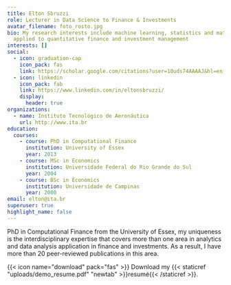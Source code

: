 ```yaml
---
title: Elton Sbruzzi
role: Lecturer in Data Science to Finance & Investments
avatar_filename: foto_rosto.jpg
bio: My research interests include machine learning, statistics and mathematics
  applied to quantitative finance and investment management
interests: []
social:
  - icon: graduation-cap
    icon_pack: fas
    link: https://scholar.google.com/citations?user=10uds74AAAAJ&hl=en
  - icon: linkedin
    icon_pack: fab
    link: https://www.linkedin.com/in/eltonsbruzzi/
    display:
      header: true
organizations:
  - name: Instituto Tecnológico de Aeronáutica
    url: http://www.ita.br
education:
  courses:
    - course: PhD in Computational Finance
      institution: University of Essex
      year: 2013
    - course: MSc in Economics
      institution: Universidade Federal do Rio Grande do Sul
      year: 2004
    - course: BSc in Economics
      institution: Universidade de Campinas
      year: 2000
email: elton@ita.br
superuser: true
highlight_name: false
---
```

PhD in Computational Finance from the University of Essex, my uniqueness is the interdisciplinary expertise that covers more than one area in analytics and data analysis application in finance and investments. As a result, I have more than 20 peer-reviewed publications in this area. 

{{< icon name="download" pack="fas" >}} Download my {{< staticref "uploads/demo_resume.pdf" "newtab" >}}resumé{{< /staticref >}}.